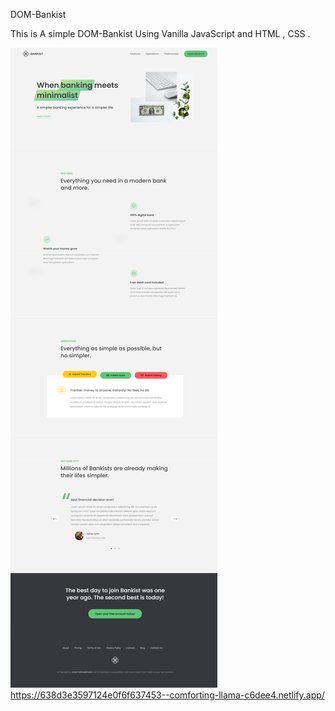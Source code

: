 DOM-Bankist

This is A simple DOM-Bankist Using Vanilla JavaScript and HTML , CSS .

![screenshot](https://github.com/islamhassan1/DOM-Bankist/blob/master/img/screen.png)
https://638d3e3597124e0f6f637453--comforting-llama-c6dee4.netlify.app/
